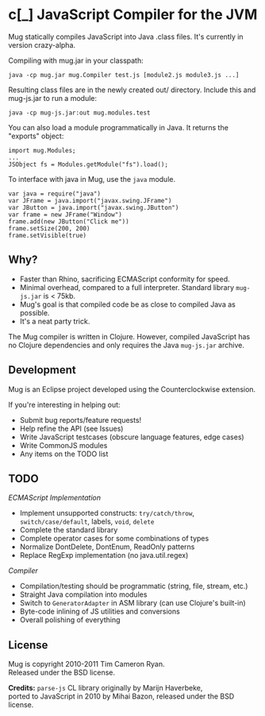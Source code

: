 c[_] JavaScript Compiler for the JVM
====================================

Mug statically compiles JavaScript into Java .class files.
It's currently in version crazy-alpha.

Compiling with mug.jar in your classpath:

	java -cp mug.jar mug.Compiler test.js [module2.js module3.js ...]
	
Resulting class files are in the newly created out/ directory.
Include this and mug-js.jar to run a module:

    java -cp mug-js.jar:out mug.modules.test

You can also load a module programmatically in Java. It returns
the "exports" object:

    import mug.Modules;
    ...
    JSObject fs = Modules.getModule("fs").load();

To interface with java in Mug, use the `java` module.

    var java = require("java")
    var JFrame = java.import("javax.swing.JFrame")
    var JButton = java.import("javax.swing.JButton")
    var frame = new JFrame("Window")
    frame.add(new JButton("Click me"))
    frame.setSize(200, 200)
    frame.setVisible(true)

Why?
----

* Faster than Rhino, sacrificing ECMAScript conformity for speed.
* Minimal overhead, compared to a full interpreter. Standard library `mug-js.jar` is < 75kb.
* Mug's goal is that compiled code be as close to compiled Java as possible. 
* It's a neat party trick.

The Mug compiler is written in Clojure. However, compiled JavaScript has no Clojure dependencies and only requires the Java `mug-js.jar` archive.

Development
-----------

Mug is an Eclipse project developed using the Counterclockwise extension.

If you're interesting in helping out:

* Submit bug reports/feature requests!
* Help refine the API (see Issues)
* Write JavaScript testcases (obscure language features, edge cases)
* Write CommonJS modules
* Any items on the TODO list

TODO
----

*ECMAScript Implementation*

* Implement unsupported constructs: `try/catch/throw`, `switch/case/default`, labels, `void`, `delete`
* Complete the standard library
* Complete operator cases for some combinations of types
* Normalize DontDelete, DontEnum, ReadOnly patterns
* Replace RegExp implementation (no java.util.regex)

*Compiler*

* Compilation/testing should be programmatic (string, file, stream, etc.)
* Straight Java compilation into modules
* Switch to `GeneratorAdapter` in ASM library (can use Clojure's built-in)
* Byte-code inlining of JS utilities and conversions
* Overall polishing of everything

License
-------

Mug is copyright 2010-2011 Tim Cameron Ryan.  
Released under the BSD license.

**Credits:**
`parse-js` CL library originally by Marijn Haverbeke,  
ported to JavaScript in 2010 by Mihai Bazon,
released under the BSD license.